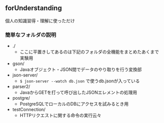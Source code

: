 ## forUnderstanding
個人の知識習得・理解に使っただけ

### 簡単なフォルダの説明
+ ./
  + ここに平置きしてあるのは下記のフォルダの全機能をまとめたあくまで実験用
+ gson/ 
  + Javaオブジェクト・JSON間でデータのやり取りを行う変換部
+ json-server/
  + `$ json-server --watch db.json` で使うdb.jsonが入っている
+ parser2/
  + JavaからGETを打って呼び出したJSONエレメントの処理用
+ postgre/
  + PostgreSQLでローカルのDBにアクセスを試みるとき用
+ testConnection/
  + HTTPリクエストに関する命令の実行云々

